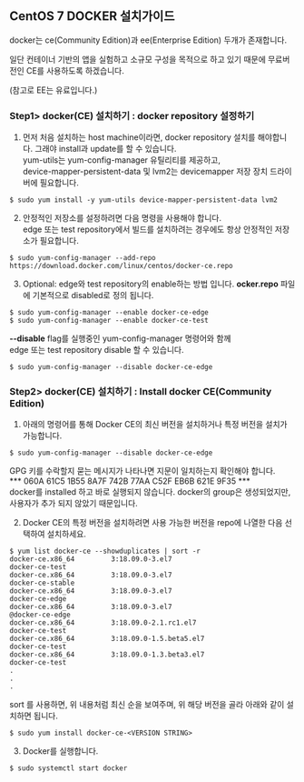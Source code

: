 ## CentOS 7 DOCKER 설치가이드
docker는 ce(Community Edition)과 ee(Enterprise Edition) 두개가 존재합니다.

일단 컨테이너 기반의 앱을 실험하고 소규모 구성을 목적으로 하고 있기 때문에 무료버전인 CE를 사용하도록 하겠습니다. 

(참고로 EE는 유료입니다.)

### Step1> docker(CE) 설치하기 : docker repository 설정하기
1. 먼저 처음 설치하는 host machine이라면, docker repository 설치를 해야합니다. 그래야 install과 update를 할 수 있습니다.  
yum-utils는 yum-config-manager 유틸리티를 제공하고,  
device-mapper-persistent-data 및 lvm2는 devicemapper 저장 장치 드라이버에 필요합니다.
```{.text}
$ sudo yum install -y yum-utils device-mapper-persistent-data lvm2
```  

2. 안정적인 저장소를 설정하려면 다음 명령을 사용해야 합니다.  
edge 또는 test repository에서 빌드를 설치하려는 경우에도 항상 안정적인 저장소가 필요합니다.
```{.text}
$ sudo yum-config-manager --add-repo https://download.docker.com/linux/centos/docker-ce.repo
```  

3. Optional: edge와 test repository의 enable하는 방법 입니다. **ocker.repo** 파일에 기본적으로 disabled로 정의 됩니다.  
```{.text}
$ sudo yum-config-manager --enable docker-ce-edge
$ sudo yum-config-manager --enable docker-ce-test
```
**--disable** flag를 실행중인 yum-config-manager 명령어와 함께  
edge 또는 test repository disable 할 수 있습니다.
```{.text}
$ sudo yum-config-manager --disable docker-ce-edge
```

### Step2> docker(CE) 설치하기 : Install docker CE(Community Edition)
1. 아래의 명령어를 통해 Docker CE의 최신 버전을 설치하거나 특정 버전을 설치가 가능합니다.
```{.text}
$ sudo yum-config-manager --disable docker-ce-edge
```
GPG 키를 수락할지 묻는 메시지가 나타나면 지문이 일치하는지 확인해야 합니다.  
*** 060A 61C5 1B55 8A7F 742B 77AA C52F EB6B 621E 9F35 ***  
docker를 installed 하고 바로 실행되지 않습니다. docker의 group은 생성되었지만, 사용자가 추가 되지 않았기 때문입니다.  

2. Docker CE의 특정 버전을 설치하려면 사용 가능한 버전을 repo에 나열한 다음 선택하여 설치하세요.
```{.text}
$ yum list docker-ce --showduplicates | sort -r
docker-ce.x86_64         3:18.09.0-3.el7                        docker-ce-test
docker-ce.x86_64         3:18.09.0-3.el7                        docker-ce-stable
docker-ce.x86_64         3:18.09.0-3.el7                        docker-ce-edge
docker-ce.x86_64         3:18.09.0-3.el7                        @docker-ce-edge
docker-ce.x86_64         3:18.09.0-2.1.rc1.el7                  docker-ce-test
docker-ce.x86_64         3:18.09.0-1.5.beta5.el7                docker-ce-test
docker-ce.x86_64         3:18.09.0-1.3.beta3.el7                docker-ce-test
.
.
.
```
sort 를 사용하면, 위 내용처럼 최신 순을 보여주며, 위 해당 버전을 골라 아래와 같이 설치하면 됩니다.
```{.text}
$ sudo yum install docker-ce-<VERSION STRING>
```

3. Docker를 실행합니다.  
```{.text}
$ sudo systemctl start docker
```
